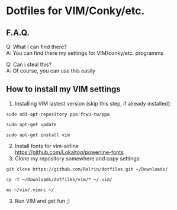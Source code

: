 # Dotfiles for VIM/Conky/etc.

## F.A.Q.

Q: What i can find there?  
A: You can find there my settings for VIM/conky/etc. programms  

Q: Can i steal this?  
A: Of course, you can use this easily  

## How to install my VIM settings

1. Installing VIM lastest version (skip this step, if already installed):  
``` 
sudo add-apt-repository ppa:fcwu-tw/ppa 
```  
```
sudo apt-get update   
```  
```
sudo apt-get install vim
```
2. Install fonts for vim-airline  
https://github.com/Lokaltog/powerline-fonts
3. Clone my repository somewhere and copy settings:   
```
git clone https://github.com/Relrin/dotfiles.git ~/Downloads/
```  
```
cp -t ~/Downloads/dotfiles/vim/* ~/.vim/
```  
```
mv ~/vim/.vimrc ~/
```  
3. Run VIM and get fun ;)


